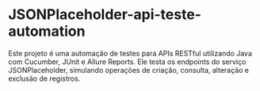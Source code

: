 # JSONPlaceholder-api-teste-automation
Este projeto é uma automação de testes para APIs RESTful utilizando Java com Cucumber, JUnit e Allure Reports. Ele testa os endpoints do serviço JSONPlaceholder, simulando operações de criação, consulta, alteração e exclusão de registros.
